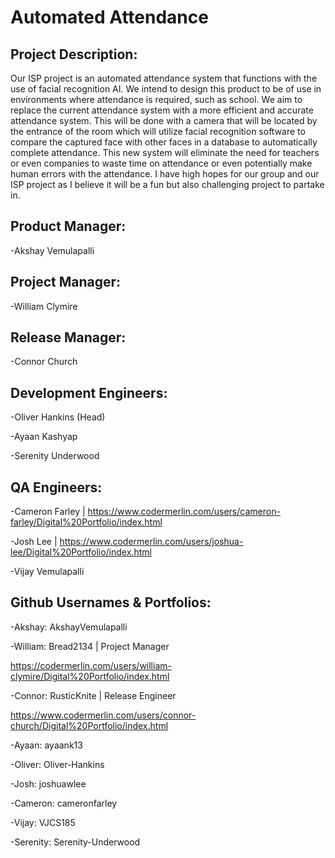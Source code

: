 # Automated Attendance

## Project Description: 
   Our ISP project is an automated attendance system that functions with the use of facial recognition AI. We intend to design this product to be of use in environments where attendance is required, such as school. We aim to replace the current attendance system with a more efficient and accurate attendance system. This will be done with a camera that will be located by the entrance of the room which will utilize facial recognition software to compare the captured face with other faces in a database to automatically complete attendance. This new system will eliminate the need for teachers or even companies to waste time on attendance or even potentially make human errors with the attendance. I have high hopes for our group and our ISP project as I believe it will be a fun but also challenging project to partake in. 

## Product Manager: 
  -Akshay Vemulapalli
  
## Project Manager:
  -William Clymire
  
## Release Manager:
  -Connor Church
  
## Development Engineers:
  -Oliver Hankins (Head)
  
  -Ayaan Kashyap
  
  -Serenity Underwood

## QA Engineers:
  -Cameron Farley | https://www.codermerlin.com/users/cameron-farley/Digital%20Portfolio/index.html
  
  -Josh Lee | https://www.codermerlin.com/users/joshua-lee/Digital%20Portfolio/index.html
  
  -Vijay Vemulapalli
  
## Github Usernames & Portfolios:
  -Akshay: AkshayVemulapalli
  
  -William: Bread2134 | Project Manager
  
  ‎https://codermerlin.com/users/william-clymire/Digital%20Portfolio/index.html
  
  -Connor: RusticKnite | Release Engineer
  
  ‎https://www.codermerlin.com/users/connor-church/Digital%20Portfolio/index.html
  
  -Ayaan: ayaank13
  
  -Oliver: Oliver-Hankins
  
  -Josh: joshuawlee
  
  -Cameron: cameronfarley
  
  -Vijay: VJCS185
  
  -Serenity: Serenity-Underwood
